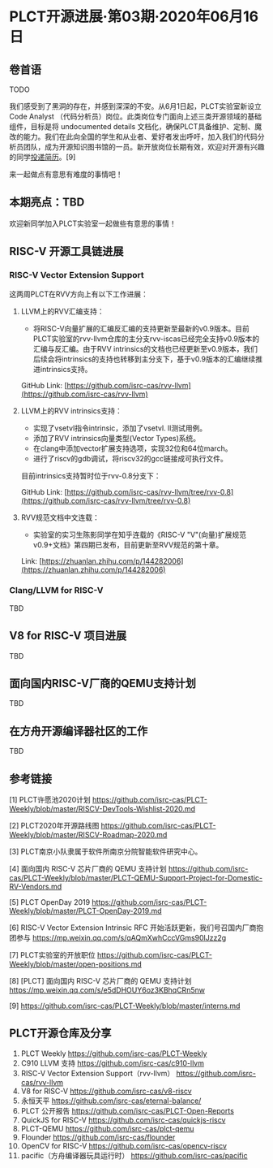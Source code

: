# PLCT开源进展·第03期·2020年06月16日

## 卷首语

TODO

我们感受到了黑洞的存在，并感到深深的不安。从6月1日起，PLCT实验室新设立 Code Analyst （代码分析员）岗位。此类岗位专门面向上述三类开源领域的基础组件，目标是将 undocumented details 文档化，确保PLCT具备维护、定制、魔改的能力。我们在此向全国的学生和从业者、爱好者发出呼吁，加入我们的代码分析员团队，成为开源知识图书馆的一员。新开放岗位长期有效，欢迎对开源有兴趣的同学[投递简历](interns.md)。[9]

来一起做点有意思有难度的事情吧！

## 本期亮点：TBD

欢迎新同学加入PLCT实验室一起做些有意思的事情！

## RISC-V 开源工具链进展


### RISC-V Vector Extension Support

这两周PLCT在RVV方向上有以下工作进展：

1. LLVM上的RVV汇编支持：

	* 将RISC-V向量扩展的汇编反汇编的支持更新至最新的v0.9版本。目前PLCT实验室的rvv-llvm仓库的主分支rvv-iscas已经完全支持v0.9版本的汇编与反汇编。由于RVV intrinsics的文档也已经更新至v0.9版本，我们后续会将intrinsics的支持也转移到主分支下，基于v0.9版本的汇编继续推进intrinsics支持。
	
	GitHub Link: [https://github.com/isrc-cas/rvv-llvm](https://github.com/isrc-cas/rvv-llvm)

2. LLVM上的RVV intrinsics支持：

	* 实现了vsetvl指令intrinsic，添加了vsetvl. ll测试用例。
	* 添加了RVV intrinsics向量类型(Vector Types)系统。
	* 在clang中添加vector扩展支持选项，实现32位和64位march。
	* 进行了riscv的gdb调试，将riscv32的gcc链接成可执行文件。
	
	目前intrinsics支持暂时位于rvv-0.8分支下：
	
	GitHub Link: [https://github.com/isrc-cas/rvv-llvm/tree/rvv-0.8](https://github.com/isrc-cas/rvv-llvm/tree/rvv-0.8)

3. RVV规范文档中文连载：

	* 实验室的实习生陈影同学在知乎连载的《RISC-V "V"(向量)扩展规范v0.9+文档》第四期已发布，目前更新至RVV规范的第十章。
	
	Link: [https://zhuanlan.zhihu.com/p/144282006](https://zhuanlan.zhihu.com/p/144282006)


### Clang/LLVM for RISC-V

TBD

## V8 for RISC-V 项目进展

TBD

## 面向国内RISC-V厂商的QEMU支持计划

TBD

## 在方舟开源编译器社区的工作

TBD

## 参考链接

[1] PLCT许愿池2020计划 https://github.com/isrc-cas/PLCT-Weekly/blob/master/RISCV-DevTools-Wishlist-2020.md

[2] PLCT2020年开源路线图 https://github.com/isrc-cas/PLCT-Weekly/blob/master/RISCV-Roadmap-2020.md

[3] PLCT南京小队隶属于软件所南京分院智能软件研究中心。

[4] 面向国内 RISC-V 芯片厂商的 QEMU 支持计划 https://github.com/isrc-cas/PLCT-Weekly/blob/master/PLCT-QEMU-Support-Project-for-Domestic-RV-Vendors.md

[5] PLCT OpenDay 2019 https://github.com/isrc-cas/PLCT-Weekly/blob/master/PLCT-OpenDay-2019.md

[6] RISC-V Vector Extension Intrinsic RFC 开始活跃更新，我们号召国内厂商抱团参与 https://mp.weixin.qq.com/s/qAQmXwhCccVGms90lJzz2g

[7] PLCT实验室的开放职位 https://github.com/isrc-cas/PLCT-Weekly/blob/master/open-positions.md

[8] [PLCT] 面向国内 RISC-V 芯片厂商的 QEMU 支持计划 https://mp.weixin.qq.com/s/e5dDHOUY6oz3KBhqCRn5nw

[9] https://github.com/isrc-cas/PLCT-Weekly/blob/master/interns.md

## PLCT开源仓库及分享

1. PLCT Weekly https://github.com/isrc-cas/PLCT-Weekly
2. C910 LLVM 支持 https://github.com/isrc-cas/c910-llvm
3. RISC-V Vector Extension Support（rvv-llvm） https://github.com/isrc-cas/rvv-llvm
4. V8 for RISC-V https://github.com/isrc-cas/v8-riscv
5. 永恒天平 https://github.com/isrc-cas/eternal-balance/
6. PLCT 公开报告 https://github.com/isrc-cas/PLCT-Open-Reports
7. QuickJS for RISC-V https://github.com/isrc-cas/quickjs-riscv
8. PLCT-QEMU https://github.com/isrc-cas/plct-qemu
9. Flounder https://github.com/isrc-cas/flounder
10. OpenCV for RISC-V https://github.com/isrc-cas/opencv-riscv
11. pacific（方舟编译器玩具运行时） https://github.com/isrc-cas/pacific
